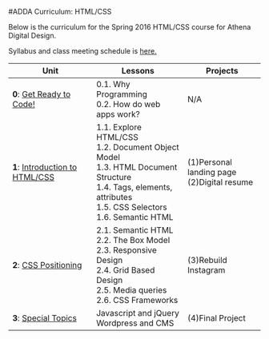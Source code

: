 #ADDA Curriculum: HTML/CSS

Below is the curriculum for the Spring 2016 HTML/CSS course for Athena Digital Design. 

Syllabus and class meeting schedule is [here.](https://docs.google.com/spreadsheets/d/1y1G1Sz4Np43U5zTfzkQ7yPh_mDk76ax77dHdJ7BvfJQ/edit?usp=sharing) 


| Unit          | Lessons     | Projects |
| ------------- |-------------|----------|
| **0**: [Get Ready to Code!](https://github.com/opebukola/ADDASpring2016/blob/master/0-intro)  | 0.1. Why Programming <br>0.2. How do web apps work? | N/A |
| **1**: [Introduction to HTML/CSS](https://github.com/opebukola/ADDASpring2016/blob/master/1-introhtmlcss)  | 1.1. Explore HTML/CSS <br>1.2. Document Object Model <br> 1.3. HTML Document Structure <br> 1.4. Tags, elements, attributes <br> 1.5. CSS Selectors <br> 1.6. Semantic HTML | (1)Personal landing page <br> (2)Digital resume |
| **2**: [CSS Positioning](https://github.com/opebukola/ADDASpring2016/blob/master/2-csslayout)| 2.1. Semantic HTML <br>2.2. The Box Model <br> 2.3. Responsive Design <br> 2.4. Grid Based Design <br> 2.5. Media queries <br> 2.6. CSS Frameworks| (3)Rebuild Instagram|
| **3**: [Special Topics](https://github.com/opebukola/ADDASpring2016/blob/master/3-specialtopics)  | Javascript and jQuery <br> Wordpress and CMS | (4)Final Project |




 
